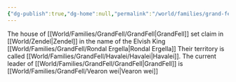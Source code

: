 ```yaml
---
{"dg-publish":true,"dg-home":null,"permalink":"/world/families/grand-fell/grand-fell/","dgPassFrontmatter":true}
---
```



The house of [[World/Families/GrandFell/GrandFell\|GrandFell]] set claim in [[World/Zendel\|Zendel]] in the name of the Elvish King [[World/Families/GrandFell/Rondal Ergella\|Rondal Ergella]]
Their territory is called [[World/Families/GrandFell/Havalei/Havalei\|Havalei]].
The current leader of [[World/Families/GrandFell/GrandFell\|GrandFell]] is [[World/Families/GrandFell/Vearon wei\|Vearon wei]] 